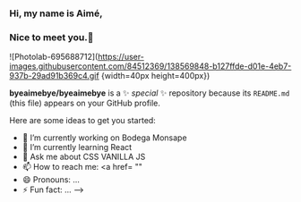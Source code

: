 ### Hi, my name is Aimé,
### Nice to meet you.👋


![Photolab-695688712](https://user-images.githubusercontent.com/84512369/138569848-b127ffde-d01e-4eb7-937b-29ad91b369c4.gif {width=40px height=400px})

**byeaimebye/byeaimebye** is a ✨ _special_ ✨ repository because its `README.md` (this file) appears on your GitHub profile.

Here are some ideas to get you started:

- 🔭 I’m currently working on Bodega Monsape
- 🌱 I’m currently learning React
- 💬 Ask me about CSS VANILLA JS
- 📫 How to reach me: <a href= ""
- 😄 Pronouns: ...
- ⚡ Fun fact: ...
-->
